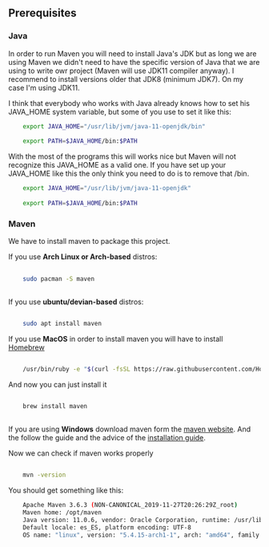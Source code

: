 ## Prerequisites

### Java

In order to run Maven you will need to install Java's JDK but as long we are using Maven we didn't need to have the
specific version of Java that we are using to write owr project (Maven will use JDK11 compiler anyway). I recommend to install versions older 
that JDK8 (minimum JDK7). On my case I'm using JDK11.

I think that everybody who works with Java already knows how to set his JAVA_HOME system variable, but some of you use to set it like this:

```bash
    export JAVA_HOME="/usr/lib/jvm/java-11-openjdk/bin"
    
    export PATH=$JAVA_HOME/bin:$PATH

```

With the most of the programs this will works nice but Maven will not recognize this JAVA_HOME as a valid one. If you have set up
your JAVA_HOME like this the only think you need to do is to remove that /bin. 

```bash
    export JAVA_HOME="/usr/lib/jvm/java-11-openjdk"
    
    export PATH=$JAVA_HOME/bin:$PATH

```

### Maven

We have to install maven to package this project.

If you use **Arch Linux or Arch-based** distros:
```bash
	
	sudo pacman -S maven
	
```
If you use **ubuntu/devian-based** distros:

```bash

    sudo apt install maven

```
If you use **MacOS** in order to install maven you will have to install [Homebrew](https://brew.sh/)

```bash

    /usr/bin/ruby -e "$(curl -fsSL https://raw.githubusercontent.com/Homebrew/install/master/install)"

```
And now you can just install it 

```bash
    
    brew install maven
    
```
If you are using **Windows** download maven form the [maven website](http://maven.apache.org/download.cgi). And the follow the
guide and the advice of the [installation guide](http://maven.apache.org/install.html).



Now we can check if maven works properly

```bash

	mvn -version

```

You should get something like this:

```bash
	Apache Maven 3.6.3 (NON-CANONICAL_2019-11-27T20:26:29Z_root)
	Maven home: /opt/maven
	Java version: 11.0.6, vendor: Oracle Corporation, runtime: /usr/lib/jvm/java-11-openjdk
	Default locale: es_ES, platform encoding: UTF-8
	OS name: "linux", version: "5.4.15-arch1-1", arch: "amd64", family: "unix"

```
